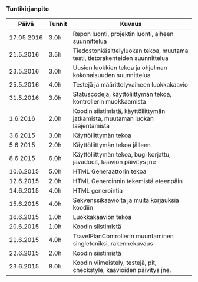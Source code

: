 ### Tuntikirjanpito
Päivä | Tunnit | Kuvaus
--------------- | ----- | ------
17.05.2016 | 3.0h | Repon luonti, projektin luonti, aiheen suunnittelua
21.5.2016 | 3.5h | Tiedostonkäsittelyluokan tekoa, muutama testi, tietorakenteiden suunnittelua
23.5.2016 | 3.0h | Uusien luokkien tekoa ja ohjelman kokonaisuuden suunnittelua
25.5.2016 | 4.0h | Testejä ja määrittelyvaiheen luokkakaavio
31.5.2016 | 3.0h | Statuscodeja, käyttöliittymän tekoa, kontrollerin muokkaamista
1.6.2016 | 2.0h | Koodin siistimistä, käyttöliittymän jatkamista, muutaman luokan laajentamista
3.6.2015 | 3.0h | Käyttöliittymän tekoa
5.6.2015 | 2.0h | Käyttöliittymän tekoa jälleen
8.6.2015 | 6.0h | Käyttöliittymän tekoa, bugi korjattu, javadocit, kaavion päivitys jne
10.6.2015| 5.0h | HTML Generaattorin tekoa
12.6.2015| 2.0h | HTML Generoinnin tekemistä eteenpäin
14.6.2015| 4.0h | HTML generointia
15.6.2015| 4.0h | Sekvenssikaavioita ja muita korjauksia koodiin
16.6.2015| 1.0h | Luokkakaavion tekoa
20.6.2015| 1.0h | Koodin siistimistä
21.6.2015| 4.0h | TravelPlanControllerin muuntaminen singletoniksi, rakennekuvaus
22.6.2015| 2.0h | Koodin siistimistä
23.6.2015| 8.0h | Koodin viimeistely, testejä, pit, checkstyle, kaavioiden päivitys jne.

